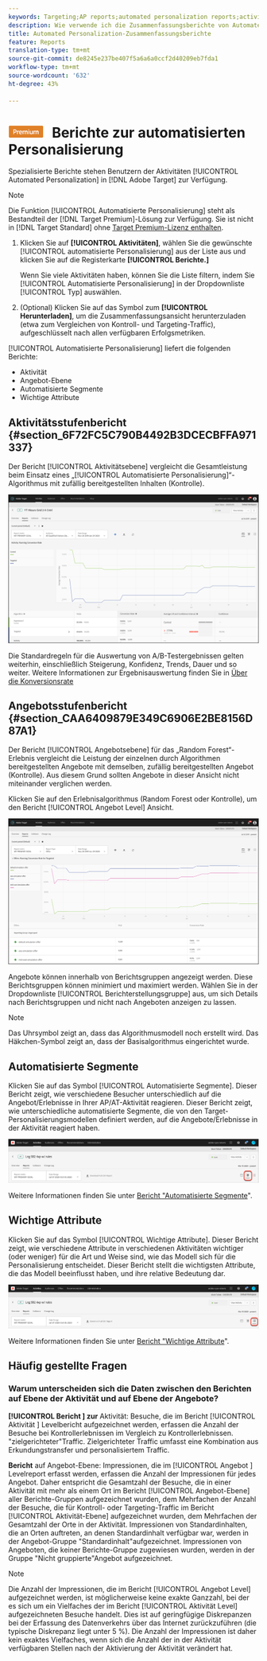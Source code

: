 ```yaml
---
keywords: Targeting;AP reports;automated personalization reports;activity level report;offer level report;offer detail report
description: Wie verwende ich die Zusammenfassungsberichte von Automated Personalization?
title: Automated Personalization-Zusammenfassungsberichte
feature: Reports
translation-type: tm+mt
source-git-commit: de8245e237be407f5a6a6a0ccf2d40209eb7fda1
workflow-type: tm+mt
source-wordcount: '632'
ht-degree: 43%

---
```



# ![PREMIUM](/help/assets/premium.png) Berichte zur automatisierten Personalisierung

Spezialisierte Berichte stehen Benutzern der Aktivitäten [!UICONTROL Automated Personalization] in [!DNL Adobe Target] zur Verfügung.

>[!NOTE]
>
>Die Funktion [!UICONTROL Automatisierte Personalisierung] steht als Bestandteil der [!DNL Target Premium]-Lösung zur Verfügung. Sie ist nicht in [!DNL Target Standard] ohne [Target Premium-Lizenz enthalten](/help/c-intro/intro.md#premium).

1. Klicken Sie auf **[!UICONTROL Aktivitäten]**, wählen Sie die gewünschte [!UICONTROL automatisierte Personalisierung] aus der Liste aus und klicken Sie auf die Registerkarte **[!UICONTROL Berichte.]**

   Wenn Sie viele Aktivitäten haben, können Sie die Liste filtern, indem Sie [!UICONTROL Automatisierte Personalisierung] in der Dropdownliste [!UICONTROL Typ] auswählen.

1. (Optional) Klicken Sie auf das Symbol zum **[!UICONTROL Herunterladen]**, um die Zusammenfassungsansicht herunterzuladen (etwa zum Vergleichen von Kontroll- und Targeting-Traffic), aufgeschlüsselt nach allen verfügbaren Erfolgsmetriken.

[!UICONTROL Automatisierte Personalisierung] liefert die folgenden Berichte:

* Aktivität
* Angebot-Ebene
* Automatisierte Segmente
* Wichtige Attribute

## Aktivitätsstufenbericht {#section_6F72FC5C790B4492B3DCECBFFA971337}

Der Bericht [!UICONTROL Aktivitätsebene] vergleicht die Gesamtleistung beim Einsatz eines „[!UICONTROL Automatisierte Personalisierung]“-Algorithmus mit zufällig bereitgestellten Inhalten (Kontrolle).

![Aktivitätsstufenbericht ](/help/c-reports/assets/box_plot_ap.png)

Die Standardregeln für die Auswertung von A/B-Testergebnissen gelten weiterhin, einschließlich Steigerung, Konfidenz, Trends, Dauer und so weiter. Weitere Informationen zur Ergebnisauswertung finden Sie in  [Über die Konversionsrate](/help/c-reports/conversion-rate.md#concept_2D9FEDE8F94A485DAC86D611BFBDC844)

## Angebotsstufenbericht {#section_CAA6409879E349C6906E2BE8156D87A1}

Der Bericht [!UICONTROL Angebotsebene] für das „Random Forest“-Erlebnis vergleicht die Leistung der einzelnen durch Algorithmen bereitgestellten Angebote mit demselben, zufällig bereitgestellten Angebot (Kontrolle). Aus diesem Grund sollten Angebote in dieser Ansicht nicht miteinander verglichen werden.

Klicken Sie auf den Erlebnisalgorithmus (Random Forest oder Kontrolle), um den Bericht [!UICONTROL Angebot Level] Ansicht.

![](assets/ap_OfferLevelRpt.png)

Angebote können innerhalb von Berichtsgruppen angezeigt werden. Diese Berichtsgruppen können minimiert und maximiert werden. Wählen Sie in der Dropdownliste [!UICONTROL Berichterstellungsgruppe] aus, um sich Details nach Berichtsgruppen und nicht nach Angeboten anzeigen zu lassen.

>[!NOTE]
>
>Das Uhrsymbol zeigt an, dass das Algorithmusmodell noch erstellt wird. Das Häkchen-Symbol zeigt an, dass der Basisalgorithmus eingerichtet wurde.

## Automatisierte Segmente

Klicken Sie auf das Symbol [!UICONTROL Automatisierte Segmente]. Dieser Bericht zeigt, wie verschiedene Besucher unterschiedlich auf die Angebot/Erlebnisse in Ihrer AP/AT-Aktivität reagieren. Dieser Bericht zeigt, wie unterschiedliche automatisierte Segmente, die von den Target-Personalisierungsmodellen definiert werden, auf die Angebote/Erlebnisse in der Aktivität reagiert haben.

![Symbol für automatisierte Segmente](/help/c-reports/assets/icon-automated-sements-ap.png)

Weitere Informationen finden Sie unter [Bericht &quot;Automatisierte Segmente](/help/c-reports/c-personalization-insights-reports/automated-segments-report.md)&quot;.

## Wichtige Attribute

Klicken Sie auf das Symbol [!UICONTROL Wichtige Attribute]. Dieser Bericht zeigt, wie verschiedene Attribute in verschiedenen Aktivitäten wichtiger (oder weniger) für die Art und Weise sind, wie das Modell sich für die Personalisierung entscheidet. Dieser Bericht stellt die wichtigsten Attribute, die das Modell beeinflusst haben, und ihre relative Bedeutung dar.

![Symbol &quot;Wichtige Attribute&quot;](/help/c-reports/assets/icon-important-attributes-ap.png)

Weitere Informationen finden Sie unter [Bericht &quot;Wichtige Attribute](/help/c-reports/c-personalization-insights-reports/important-attributes-report.md)&quot;.

## Häufig gestellte Fragen  

### Warum unterscheiden sich die Daten zwischen den Berichten auf Ebene der Aktivität und auf Ebene der Angebote?

**[!UICONTROL Bericht ] zur** Aktivität: Besuche, die im Bericht  [!UICONTROL Aktivität ] Levelbericht aufgezeichnet werden, erfassen die Anzahl der Besuche bei Kontrollerlebnissen im Vergleich zu Kontrollerlebnissen. &quot;zielgerichteter&quot;Traffic. Zielgerichteter Traffic umfasst eine Kombination aus Erkundungstransfer und personalisiertem Traffic.

**Bericht** auf Angebot-Ebene: Impressionen, die im  [!UICONTROL Angebot ] Levelreport erfasst werden, erfassen die Anzahl der Impressionen für jedes Angebot. Daher entspricht die Gesamtzahl der Besuche, die in einer Aktivität mit mehr als einem Ort im Bericht [!UICONTROL Angebot-Ebene] aller Berichte-Gruppen aufgezeichnet wurden, dem Mehrfachen der Anzahl der Besuche, die für Kontroll- oder Targeting-Traffic im Bericht [!UICONTROL Aktivität-Ebene] aufgezeichnet wurden, dem Mehrfachen der Gesamtzahl der Orte in der Aktivität. Impressionen von Standardinhalten, die an Orten auftreten, an denen Standardinhalt verfügbar war, werden in der Angebot-Gruppe &quot;Standardinhalt&quot;aufgezeichnet. Impressionen von Angeboten, die keiner Berichte-Gruppe zugewiesen wurden, werden in der Gruppe &quot;Nicht gruppierte&quot;Angebot aufgezeichnet.

>[!NOTE]

Die Anzahl der Impressionen, die im Bericht [!UICONTROL Angebot Level] aufgezeichnet werden, ist möglicherweise keine exakte Ganzzahl, bei der es sich um ein Vielfaches der im Bericht [!UICONTROL Aktivität Level] aufgezeichneten Besuche handelt. Dies ist auf geringfügige Diskrepanzen bei der Erfassung des Datenverkehrs über das Internet zurückzuführen (die typische Diskrepanz liegt unter 5 %). Die Anzahl der Impressionen ist daher kein exaktes Vielfaches, wenn sich die Anzahl der in der Aktivität verfügbaren Stellen nach der Aktivierung der Aktivität verändert hat.
